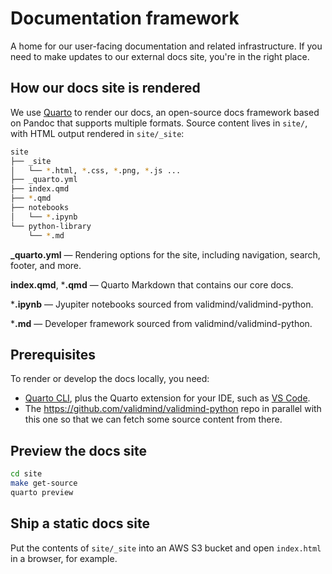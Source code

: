 # Documentation framework

A home for our user-facing documentation and related infrastructure. If you need to make updates to our external docs site, you're in the right place.

## How our docs site is rendered

We use [Quarto](https://quarto.org) to render our docs, an open-source docs framework based on Pandoc that supports multiple formats. Source content lives in `site/`, with HTML output rendered in `site/_site`:

```bash
site
├── _site
│   └── *.html, *.css, *.png, *.js ...
├── _quarto.yml
├── index.qmd
├── *.qmd
├── notebooks
│   └── *.ipynb
└── python-library
    └── *.md
```

**_quarto.yml** — Rendering options for the site, including navigation, search, footer, and more.

**index.qmd**, ***.qmd** — Quarto Markdown that contains our core docs.

***.ipynb** — Jyupiter notebooks sourced from validmind/validmind-python.

***.md** — Developer framework sourced from validmind/validmind-python.


## Prerequisites

To render or develop the docs locally, you need:

- [Quarto CLI](https://quarto.org/docs/get-started/), plus the Quarto extension for your IDE, such as [VS Code](https://marketplace.visualstudio.com/items?itemName=quarto.quarto).
- The https://github.com/validmind/validmind-python repo in parallel with this one so that we can fetch some source content from there.

## Preview the docs site

```bash
cd site
make get-source
quarto preview
```

## Ship a static docs site

Put the contents of `site/_site` into an AWS S3 bucket and open `index.html` in a browser, for example.
